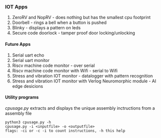 ### IOT Apps
1. ZeroRV and NopRV - does nothing but has the smallest cpu footprint
1. Doorbell - rings a bell when a button is pushed
1. Blinky - displays a pattern on leds
1. Secure code doorlock - tamper proof door locking/unlocking 

#### Future Apps
1. Serial uart echo
1. Serial uart monitor
1. Riscv machine code monitor - over serial
1. Riscv machine code monitor with Wifi - serial to Wifi 
1. Stress and vibration IOT monitor - datalogger with pattern recognition
1. Stress and vibration IOT monitor with Verlog Neuromorphic module - AI edge desicions


#### Utility programs
*cpusage.py* extracts and displays the unique assembly inctructions from a assembly file
```
python3 cpusage.py -h
cpusage.py -i <inputfile> -o <outputfile>
flags: -ci or -c -i to count instructions, -h this help
``` 
